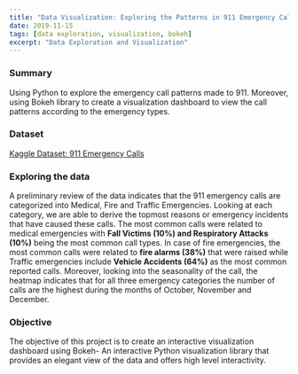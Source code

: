 ```yaml
---
title: "Data Visualization: Exploring the Patterns in 911 Emergency Calls"
date: 2019-11-15
tags: [data exploration, visualization, bokeh]
excerpt: "Data Exploration and Visualization"
---
```


### Summary
Using Python to explore the emergency call patterns made to 911. Moreover, using Bokeh library to create a visualization dashboard to view the call patterns according to the emergency types.

### Dataset
[Kaggle Dataset: 911 Emergency Calls](https://www.kaggle.com/mchirico/montcoalert)

### Exploring the data
A preliminary review of the data indicates that the 911 emergency calls are categorized into Medical, Fire and Traffic Emergencies. Looking at each category, we are able to derive the topmost reasons or emergency incidents that have caused these calls. The most common calls were related to medical emergencies with **Fall Victims (10%) and Respiratory Attacks (10%)** being the most common call types. In case of fire emergencies, the most common calls were related to **fire alarms (38%)** that were raised while Traffic emergencies include **Vehicle Accidents (64%)** as the most common reported calls. Moreover, looking into the seasonality of the call, the heatmap indicates that for all three emergency categories the number of calls are the highest during the months of October, November and December.

### Objective
The objective of this project is to create an interactive visualization dashboard using Bokeh- An interactive Python visualization library that provides an elegant view of the data and offers high level interactivity.




